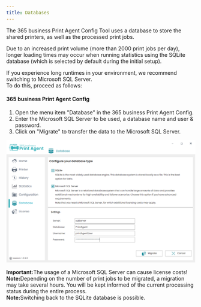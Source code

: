 ```yaml
---
title: Databases
---
```

The 365 business Print Agent Config Tool uses a database to store the shared printers, as well as the processed print jobs.

Due to an increased print volume (more than 2000 print jobs per day), longer loading times may occur when running statistics using the SQLite database (which is selected by default during the initial setup).

If you experience long runtimes in your environment, we recommend switching to Microsoft SQL Server.
<br/>To do this, proceed as follows:

#### 365 business Print Agent Config 
1. Open the menu item "Database" in the 365 business Print Agent Config.
2. Enter the Microsoft SQL Server to be used, a database name and user & password.
3. Click on "Migrate" to transfer the data to the Microsoft SQL Server.

![Database](/assets/images/365-business-print-agent/config-tool/Database_SQL_en.PNG)

<div class="alert alert-notice">
    <i class="fa-light fa-triangle-exclamation fa-lg" style="--fa-secondary-color: #FF0000; --fa-primary-color: #111111; --fa-secondary-opacity: 0.7"></i> <strong>Important:</strong>The usage of a Microsoft SQL Server can cause license costs! 
</div>

<div class="alert alert-info">
    <i class="fa-duotone fa-thin fa-lightbulb fa-lg" style="--fa-secondary-color: #00b7c3; --fa-primary-color: #111111;"></i> <strong>Note:</strong>Depending on the number of print jobs to be migrated, a migration may take several hours. You will be kept informed of the current processing status during the entire process.
</div>

<div class="alert alert-info">
    <i class="fa-duotone fa-thin fa-lightbulb fa-lg" style="--fa-secondary-color: #00b7c3; --fa-primary-color: #111111;"></i> <strong>Note:</strong>Switching back to the SQLite database is possible.
</div>



